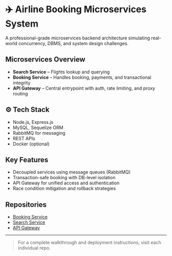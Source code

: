 # ✈️ Airline Booking Microservices System

A professional-grade microservices backend architecture simulating real-world concurrency, DBMS, and system design challenges.

##  Microservices Overview

-  **Search Service** – Flights lookup and querying
-  **Booking Service** – Handles booking, payments, and transactional integrity
-  **API Gateway** – Central entrypoint with auth, rate limiting, and proxy routing

## ⚙ Tech Stack

- Node.js, Express.js
- MySQL, Sequelize ORM
- RabbitMQ for messaging
- REST APIs
- Docker (optional)

##  Key Features

- Decoupled services using message queues (RabbitMQ)
- Transaction-safe booking with DB-level isolation
- API Gateway for unified access and authentication
- Race condition mitigation and rollback strategies

##  Repositories

- [Booking Service](https://github.com/aneeshtallapally56/Airline-Booking-Service)
- [Search Service](https://github.com/aneeshtallapally56/Airline-Search-Service)
- [API Gateway](https://github.com/aneeshtallapally56/API-Gateway)

---

> For a complete walkthrough and deployment instructions, visit each individual repo.
